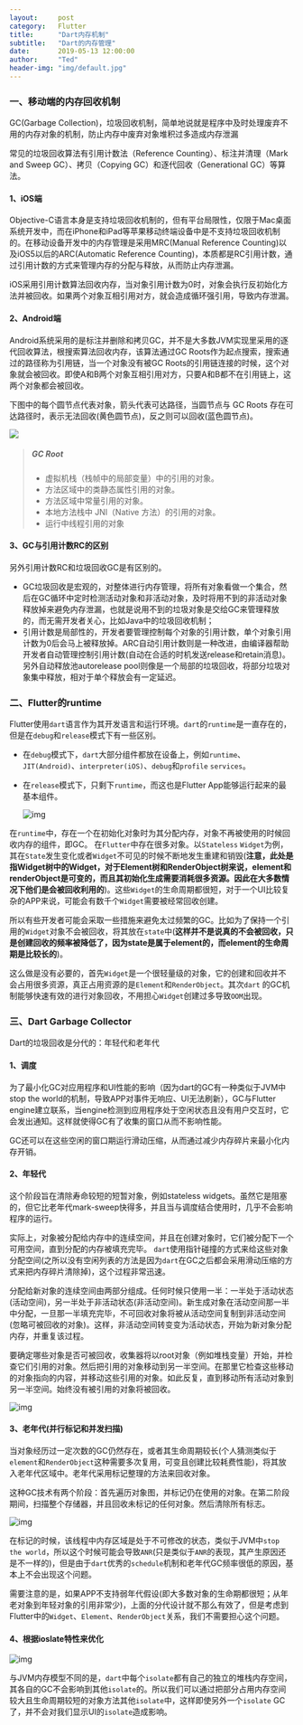 ```yaml
---
layout:     post
category:   Flutter
title:      "Dart内存机制"
subtitle:   "Dart的内存管理"
date:       2019-05-13 12:00:00
author:     "Ted"
header-img: "img/default.jpg"
---
```


### 一、移动端的内存回收机制

GC(Garbage Collection)，垃圾回收机制，简单地说就是程序中及时处理废弃不用的内存对象的机制，防止内存中废弃对象堆积过多造成内存泄漏

常见的垃圾回收算法有引用计数法（Reference Counting）、标注并清理（Mark and Sweep GC）、拷贝（Copying GC）和逐代回收（Generational GC）等算法。

#### 1、iOS端

Objective-C语言本身是支持垃圾回收机制的，但有平台局限性，仅限于Mac桌面系统开发中，而在iPhone和iPad等苹果移动终端设备中是不支持垃圾回收机制的。在移动设备开发中的内存管理是采用MRC(Manual Reference Counting)以及iOS5以后的ARC(Automatic Reference Counting)，本质都是RC引用计数，通过引用计数的方式来管理内存的分配与释放，从而防止内存泄漏。

iOS采用引用计数算法回收内存，当对象引用计数为0时，对象会执行反初始化方法并被回收。如果两个对象互相引用对方，就会造成循环强引用，导致内存泄漏。

#### 2、Android端

Android系统采用的是标注并删除和拷贝GC，并不是大多数JVM实现里采用的逐代回收算法，根搜索算法回收内存，该算法通过GC Roots作为起点搜索，搜索通过的路径称为引用链，当一个对象没有被GC Roots的引用链连接的时候，这个对象就会被回收。即使A和B两个对象互相引用对方，只要A和B都不在引用链上，这两个对象都会被回收。

下图中的每个圆节点代表对象，箭头代表可达路径，当圆节点与 GC Roots 存在可达路径时，表示无法回收(黄色圆节点)，反之则可以回收(蓝色圆节点)。

![](/img/Simple_7/47.png)

> ##### GC Root
>
> - 虚拟机栈（栈帧中的局部变量）中的引用的对象。
> - 方法区域中的类静态属性引用的对象。
> - 方法区域中常量引用的对象。
> - 本地方法栈中 JNI（Native 方法）的引用的对象。
> - 运行中线程引用的对象

#### 3、GC与引用计数RC的区别

另外引用计数RC和垃圾回收GC是有区别的。

- GC垃圾回收是宏观的，对整体进行内存管理，将所有对象看做一个集合，然后在GC循环中定时检测活动对象和非活动对象，及时将用不到的非活动对象释放掉来避免内存泄漏，也就是说用不到的垃圾对象是交给GC来管理释放的，而无需开发者关心，比如Java中的垃圾回收机制；
- 引用计数是局部性的，开发者要管理控制每个对象的引用计数，单个对象引用计数为0后会马上被释放掉。ARC自动引用计数则是一种改进，由编译器帮助开发者自动管理控制引用计数(自动在合适的时机发送release和retain消息)。另外自动释放池autorelease pool则像是一个局部的垃圾回收，将部分垃圾对象集中释放，相对于单个释放会有一定延迟。

### 二、Flutter的runtime

Flutter使用`dart`语言作为其开发语言和运行环境。`dart`的`runtime`是一直存在的，但是在`debug`和`release`模式下有一些区别。

- 在`debug`模式下，`dart`大部分组件都放在设备上，例如`runtime`、`JIT(Android)`、`interpreter(iOS)`、`debug`和`profile` `services`。

- 在`release`模式下，只剩下`runtime`，而这也是Flutter App能够运行起来的最基本组件。

  ![img](/img/Simple_7/48.png)

在`runtime`中，存在一个在初始化对象时为其分配内存，对象不再被使用的时候回收内存的组件，即GC。
在`Flutter`中存在很多对象。以`Stateless` `Widget`为例，其在`State`发生变化或者`Widget`不可见的时候不断地发生重建和销毁(**注意，此处是指Widget树中的Widget，对于Element树和RenderObject树来说，element和renderObject是可变的，而且其初始化生成需要消耗很多资源。因此在大多数情况下他们是会被回收利用的**)。这些`Widget`的生命周期都很短，对于一个UI比较复杂的APP来说，可能会有数千个`Widget`需要被经常回收创建。

所以有些开发者可能会采取一些措施来避免太过频繁的GC。比如为了保持一个引用的`Widget`对象不会被回收，将其放在`state`中(**这样并不是说真的不会被回收，只是创建回收的频率被降低了，因为state是属于element的，而element的生命周期是比较长的**)。

这么做是没有必要的，首先`Widget`是一个很轻量级的对象，它的创建和回收并不会占用很多资源，真正占用资源的是`Element`和`RenderObject`。其次`dart` 的GC机制能够快速有效的进行对象回收，不用担心`Widget`创建过多导致`OOM`出现。

### 三、Dart Garbage Collector

Dart的垃圾回收是分代的：年轻代和老年代

#### 1、调度

为了最小化GC对应用程序和UI性能的影响（因为dart的GC有一种类似于JVM中stop the world的机制，导致APP对事件无响应、UI无法刷新），GC与Flutter engine建立联系，当engine检测到应用程序处于空闲状态且没有用户交互时，它会发出通知。这样就使得GC有了收集的窗口从而不影响性能。

GC还可以在这些空闲的窗口期运行滑动压缩，从而通过减少内存碎片来最小化内存开销。

#### 2、年轻代

这个阶段旨在清除寿命较短的短暂对象，例如stateless widgets。虽然它是阻塞的，但它比老年代mark-sweep快得多，并且当与调度结合使用时，几乎不会影响程序的运行。

实际上，对象被分配给内存中的连续空间，并且在创建对象时，它们被分配下一个可用空间，直到分配的内存被填充完毕。 `dart`使用指针碰撞的方式来给这些对象分配空间(之所以没有空闲列表的方法是因为`dart`在GC之后都会采用滑动压缩的方式来把内存碎片清除掉)，这个过程非常迅速。

分配给新对象的连续空间由两部分组成。任何时候只使用一半：一半处于活动状态(活动空间)，另一半处于非活动状态(非活动空间)。新生成对象在活动空间那一半中分配，一旦那一半填充完毕，不可回收对象将被从活动空间复制到非活动空间(忽略可被回收的对象)。这样，非活动空间转变变为活动状态，开始为新对象分配内存，并重复该过程。

要确定哪些对象是否可被回收，收集器将以root对象（例如堆栈变量）开始，并检查它们引用的对象。然后把引用的对象移动到另一半空间。在那里它检查这些移动的对象指向的内容，并移动这些引用的对象。如此反复，直到移动所有活动对象到另一半空间。始终没有被引用的对象将被回收。

![img](/img/Simple_7/50.png)

#### 3、老年代(并行标记和并发扫描)

当对象经历过一定次数的GC仍然存在，或者其生命周期较长(个人猜测类似于`element`和`RenderObject`这种需要多次复用，可变且创建比较耗费性能)，将其放入老年代区域中。老年代采用标记整理的方法来回收对象。

这种GC技术有两个阶段：首先遍历对象图，并标记仍在使用的对象。在第二阶段期间，扫描整个存储器，并且回收未标记的任何对象。然后清除所有标志。

![img](/img/Simple_7/51.jpg)

在标记的时候，该线程中内存区域是处于不可修改的状态，类似于JVM中`stop the world`，所以这个时候可能会导致`ANR`(只是类似于`ANR`的表现，其产生原因还是不一样的)，但是由于`dart`优秀的`schedule`机制和老年代GC频率很低的原因，基本上不会出现这个问题。

需要注意的是，如果APP不支持弱年代假设(即大多数对象的生命期都很短；从年老对象到年轻对象的引用非常少)，上面的分代设计就不那么有效了，但是考虑到Flutter中的`Widget`、`Element`、`RenderObject`关系，我们不需要担心这个问题。

#### 4、根据ioslate特性来优化

![img](/img/Simple_7/49.jpg)

与JVM内存模型不同的是，`dart`中每个`isolate`都有自己的独立的堆栈内存空间，其各自的GC不会影响到其他`isolate`的。所以我们可以通过把部分占用内存空间较大且生命周期较短的对象方法其他`isolate`中，这样即使另外一个`isolate` GC了，并不会对我们显示UI的`isolate`造成影响。

